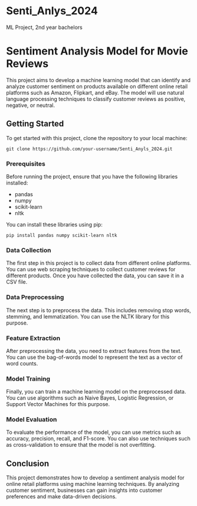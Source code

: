 # Senti_Anlys_2024
ML Project, 2nd year bachelors

# Sentiment Analysis Model for Movie Reviews

This project aims to develop a machine learning model that can identify and analyze customer sentiment on products available on different online retail platforms such as Amazon, Flipkart, and eBay. The model will use natural language processing techniques to classify customer reviews as positive, negative, or neutral.

## Getting Started

To get started with this project, clone the repository to your local machine:

```
git clone https://github.com/your-username/Senti_Anyls_2024.git
```

### Prerequisites

Before running the project, ensure that you have the following libraries installed:

- pandas
- numpy
- scikit-learn
- nltk

You can install these libraries using pip:

```
pip install pandas numpy scikit-learn nltk
```

### Data Collection

The first step in this project is to collect data from different online platforms. You can use web scraping techniques to collect customer reviews for different products. Once you have collected the data, you can save it in a CSV file.

### Data Preprocessing

The next step is to preprocess the data. This includes removing stop words, stemming, and lemmatization. You can use the NLTK library for this purpose.

### Feature Extraction

After preprocessing the data, you need to extract features from the text. You can use the bag-of-words model to represent the text as a vector of word counts.

### Model Training

Finally, you can train a machine learning model on the preprocessed data. You can use algorithms such as Naive Bayes, Logistic Regression, or Support Vector Machines for this purpose. 

### Model Evaluation

To evaluate the performance of the model, you can use metrics such as accuracy, precision, recall, and F1-score. You can also use techniques such as cross-validation to ensure that the model is not overfitting.

## Conclusion

This project demonstrates how to develop a sentiment analysis model for online retail platforms using machine learning techniques. By analyzing customer sentiment, businesses can gain insights into customer preferences and make data-driven decisions.
